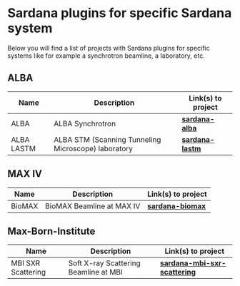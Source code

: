 # Sardana plugins for specific Sardana system

Below you will find a list of projects with Sardana plugins for specific 
systems like for example a synchrotron beamline, a laboratory, etc.

## ALBA

| Name | Description | Link(s) to project |
| ---- | ----------- | ------------ |
| ALBA | ALBA Synchrotron | [**sardana-alba**](https://github.com/ALBA-Synchrotron/sardana-alba) |
| ALBA LASTM | ALBA STM (Scanning Tunneling Microscope) laboratory | [**sardana-lastm**](https://github.com/ALBA-Synchrotron/sardana-lastm) |

## MAX IV

| Name | Description | Link(s) to project |
| ---- | ----------- | ------------ |
| BioMAX | BioMAX Beamline at MAX IV | [**sardana-biomax**](https://github.com/MaxIV-KitsControls/sardana-biomax) |

## Max-Born-Institute

| Name | Description | Link(s) to project |
| ---- | ----------- | ------------ |
| MBI SXR Scattering | Soft X-ray Scattering Beamline at MBI | [**sardana-mbi-sxr-scattering**](https://github.com/MBI-Div-B/sardana-mbi-sxr-scattering) |
